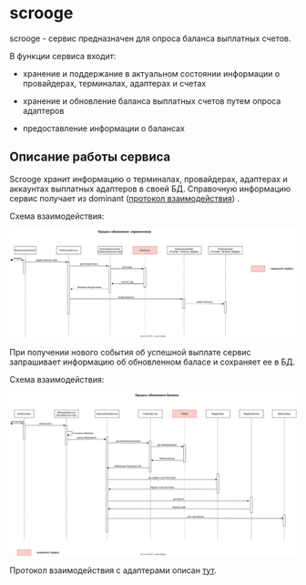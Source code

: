 # scrooge

scrooge - сервис предназначен для опроса баланса выплатных счетов.

В функции сервиса входит:

- хранение и поддержание в актуальном состоянии информации о провайдерах, терминалах, адаптерах и счетах

- хранение и обновление баланса выплатных счетов путем опроса адаптеров

- предоставление информации о балансах

## Описание работы сервиса

Scrooge хранит информацию о терминалах, провайдерах, адаптерах и аккаунтах выплатных адаптеров в своей БД. Справочную
информацию сервис получает из
dominant ([протокол взаимодействия](https://github.com/valitydev/damsel/blob/dcd92ddba44e1d4dd9902f8c96c5524353ddd82b/proto/domain_config.thrift#L148))
.

Схема взаимодействия:

![scrooge_dominant.svg](doc/scrooge_dominant.svg)

При получении нового события об успешной выплате сервис запрашивает информацию об обновленном баласе и сохраняет ее в
БД.

Схема взаимодействия:

![scrooge_balance.svg](doc/scrooge_balance.svg)

Протокол взаимодействия с адаптерами описан [тут](https://github.com/valitydev/account-balance-proto).
